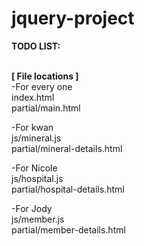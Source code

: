 # jquery-project

<strong>TODO LIST:</strong>


<br>
<strong>[ File locations ]</strong><br>
-For every one<br>
index.html<br>
partial/main.html

-For kwan<br>
js/mineral.js<br>
partial/mineral-details.html

-For Nicole<br>
js/hospital.js<br>
partial/hospital-details.html

-For Jody<br>
js/member.js<br>
partial/member-details.html
